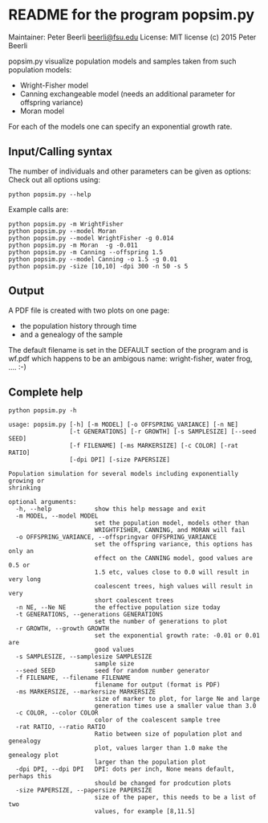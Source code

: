 # README for the program popsim.py

Maintainer: Peter Beerli beerli@fsu.edu
License: MIT license (c) 2015 Peter Beerli


popsim.py visualize population models and samples taken from such population models:

* Wright-Fisher model
* Canning exchangeable model (needs an additional parameter for offspring variance)
* Moran model

For each of the models one can specify an exponential growth rate.

## Input/Calling syntax
The number of individuals and other parameters can be given as options:
Check out all options using: 
```
python popsim.py --help
```

Example calls are:
```
python popsim.py -m WrightFisher
python popsim.py --model Moran
python popsim.py --model WrightFisher -g 0.014
python popsim.py -m Moran  -g -0.011
python popsim.py -m Canning --offspring 1.5
python popsim.py --model Canning -o 1.5 -g 0.01
python popsim.py -size [10,10] -dpi 300 -n 50 -s 5
```

## Output
A PDF file is created with two plots on one page: 
- the population history through time 
- and a genealogy of the sample

The default filename is set in the DEFAULT section of the program and is
wf.pdf
which happens to be an ambigous name: wright-fisher, water frog, .... :-)


## Complete help
```
python popsim.py -h

usage: popsim.py [-h] [-m MODEL] [-o OFFSPRING_VARIANCE] [-n NE]
                 [-t GENERATIONS] [-r GROWTH] [-s SAMPLESIZE] [--seed SEED]
                 [-f FILENAME] [-ms MARKERSIZE] [-c COLOR] [-rat RATIO]
                 [-dpi DPI] [-size PAPERSIZE]

Population simulation for several models including exponentially growing or
shrinking

optional arguments:
  -h, --help            show this help message and exit
  -m MODEL, --model MODEL
                        set the population model, models other than
                        WRIGHTFISHER, CANNING, and MORAN will fail
  -o OFFSPRING_VARIANCE, --offspringvar OFFSPRING_VARIANCE
                        set the offspring variance, this options has only an
                        effect on the CANNING model, good values are 0.5 or
                        1.5 etc, values close to 0.0 will result in very long
                        coalescent trees, high values will result in very
                        short coalescent trees
  -n NE, --Ne NE        the effective population size today
  -t GENERATIONS, --generations GENERATIONS
                        set the number of generations to plot
  -r GROWTH, --growth GROWTH
                        set the exponential growth rate: -0.01 or 0.01 are
                        good values
  -s SAMPLESIZE, --samplesize SAMPLESIZE
                        sample size
  --seed SEED           seed for random number generator
  -f FILENAME, --filename FILENAME
                        filename for output (format is PDF)
  -ms MARKERSIZE, --markersize MARKERSIZE
                        size of marker to plot, for large Ne and large
                        generation times use a smaller value than 3.0
  -c COLOR, --color COLOR
                        color of the coalescent sample tree
  -rat RATIO, --ratio RATIO
                        Ratio between size of population plot and genealogy
                        plot, values larger than 1.0 make the genealogy plot
                        larger than the population plot
  -dpi DPI, --dpi DPI   DPI: dots per inch, None means default, perhaps this
                        should be changed for prodcution plots
  -size PAPERSIZE, --papersize PAPERSIZE
                        size of the paper, this needs to be a list of two
                        values, for example [8,11.5]
```


